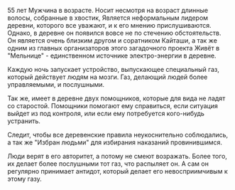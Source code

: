 55 лет
Мужчина в возрасте. Носит несмотря на возраст длинные волосы, собранные в хвостик, 
Является неформальным лидером деревни, которого все уважают, и к его мнению прислушиваются. Однако, в деревне он появился вовсе не по стечению обстоятельств.
Он является очень близким другом и соратником Кайташи, а так же одним из главных организаторов этого загадочного проекта
Живёт в "Мельнице" - единственном источнике электро-энергии в деревне. 

Каждую ночь запускает устройство, выпускающее специальный газ, который действует людям на мозги. Газ, делающий людей более управляемыми, и послушными. 

Так же, имеет в деревне двух помощников, которые для вида не ладят со старостой. Помощники помогают ему справиться, если ситуация выйдет из под контроля, или если ему потребуется кого-нибудь устранить.

Следит, чтобы все деревенские правила неукоснительно соблюдались, а так же "Избран людьми" для избирания наказаний провинившимся. 

Люди верят в его авторитет, а потому не смеют возражать. Более того, их делает более послушными тот газ, что распыляет он. А сам он регулярно принимает антидот, который делает его невосприимчивым к этому газу.


